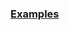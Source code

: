 
### [Examples](https://github.com/Mircea-MMXXI/azapy/blob/main/scripts/analyzers/SMCRAnalyzer_examples.py)
